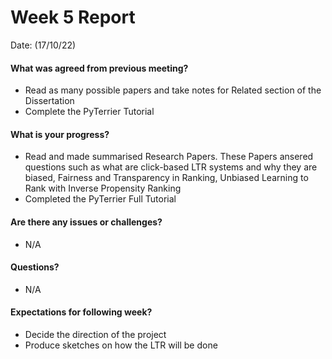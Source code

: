 # Week 5 Report

Date: (17/10/22)

#### What was agreed from previous meeting?

* Read as many possible papers and take notes for Related section of the Dissertation
* Complete the PyTerrier Tutorial

#### What is your progress?

* Read and made summarised Research Papers. These Papers ansered questions such as what are click-based LTR systems and why they are biased, Fairness and Transparency in Ranking, Unbiased Learning to Rank with Inverse Propensity Ranking  
* Completed the PyTerrier Full Tutorial

#### Are there any issues or challenges?

* N/A

#### Questions?

* N/A

#### Expectations for following week?

* Decide the direction of the project
* Produce sketches on how the LTR will be done